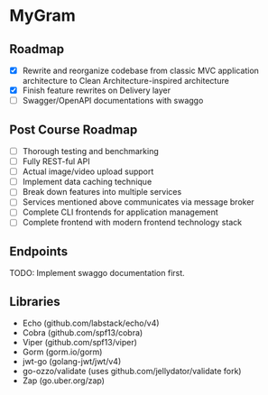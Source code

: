 # MyGram

## Roadmap
- [x] Rewrite and reorganize codebase from classic MVC application architecture to Clean Architecture-inspired architecture
- [x] Finish feature rewrites on Delivery layer
- [ ] Swagger/OpenAPI documentations with swaggo

## Post Course Roadmap
- [ ] Thorough testing and benchmarking
- [ ] Fully REST-ful API
- [ ] Actual image/video upload support
- [ ] Implement data caching technique
- [ ] Break down features into multiple services
- [ ] Services mentioned above communicates via message broker 
- [ ] Complete CLI frontends for application management
- [ ] Complete frontend with modern frontend technology stack

## Endpoints
TODO: Implement swaggo documentation first.

## Libraries
* Echo (github.com/labstack/echo/v4)
* Cobra (github.com/spf13/cobra)
* Viper (github.com/spf13/viper)
* Gorm (gorm.io/gorm)
* jwt-go (golang-jwt/jwt/v4)
* go-ozzo/validate (uses github.com/jellydator/validate fork)
* Zap (go.uber.org/zap)